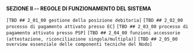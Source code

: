 **SEZIONE II -- REGOLE DI FUNZIONAMENTO DEL SISTEMA**

`[TBD ## 2_01_00 gestione della posizione debitoria]`
`[TBD ## 2_02_00 processo di pagamento attivato presso EC]`
`[TBD ## 2_03_00 processo di pagamento attivato presso PSP]`
`[TBD ## 2_04_00 funzioni accessorie (attestazione, riconciliazione singola/multipla)]`
`[TBD ## 2_05_00 overview essenziale delle componenti tecniche del Nodo]`